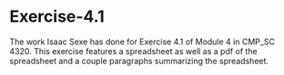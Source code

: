 # Exercise-4.1
The work Isaac Sexe has done for Exercise 4.1 of Module 4 in CMP_SC 4320.  This exercise features a spreadsheet as well as a pdf of the spreadsheet and a couple paragraphs summarizing the spreadsheet.
